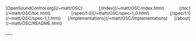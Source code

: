 <p align="justify">
<small>
[OpenSoundControl.org](/~matt/OSC):  &nbsp;
[/index](/~matt/OSC/index.html) &nbsp;
[/toc](/~matt/OSC/toc.html) &nbsp;
[/spec/1.0](/~matt/OSC/spec-1_0.html) &nbsp;
[/spec/1.1](/~matt/OSC/spec-1_1.html) &nbsp;
[/implementations](/~matt/OSC/implementations) &nbsp;
[/about](/~matt/OSC/README.html)
</small>
</p>
---
